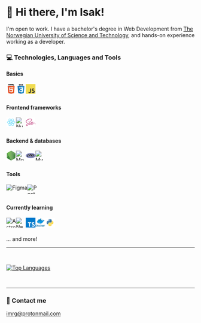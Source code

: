 # 👋 Hi there, I'm Isak!

I'm open to work. I have a bachelor's degree in Web Development from [The Norwegian University of Science and Technology](https://www.ntnu.edu), and hands-on experience working as a developer.

### 💻 Technologies, Languages and Tools

#### Basics
<div>
    <img align="left" alt="HTML5" height="26" width="26px" src="https://raw.githubusercontent.com/github/explore/80688e429a7d4ef2fca1e82350fe8e3517d3494d/topics/html/html.png" />
    <img align="left" alt="CSS3" height="26" width="26px" src="https://raw.githubusercontent.com/github/explore/80688e429a7d4ef2fca1e82350fe8e3517d3494d/topics/css/css.png" />
    <img align="left" alt="JavaScript" height="26" width="26px" src="https://raw.githubusercontent.com/github/explore/80688e429a7d4ef2fca1e82350fe8e3517d3494d/topics/javascript/javascript.png" />
</div>

<br /><br />

#### Frontend frameworks
<div>
    <img align="left" alt="React" height="26" width="26px" src="https://raw.githubusercontent.com/github/explore/80688e429a7d4ef2fca1e82350fe8e3517d3494d/topics/react/react.png" />
    <img align="left" alt="Nuxt" height="26" width="26px" src="https://avatars.githubusercontent.com/u/23360933?s=200&v=4" />
    <img align="left" alt="Sass" height="26" width="26px" src="https://raw.githubusercontent.com/github/explore/80688e429a7d4ef2fca1e82350fe8e3517d3494d/topics/sass/sass.png" />
</div>

<br /><br />

#### Backend & databases
<div>
    <img align="left" alt="Node.js" height="26" width="26px" src="https://raw.githubusercontent.com/github/explore/80688e429a7d4ef2fca1e82350fe8e3517d3494d/topics/nodejs/nodejs.png" />
    <img align="left" alt="MongoDB" height="26" width="26" src="https://avatars.githubusercontent.com/u/45120?s=200&v=4" />
    <img align="left" alt="PHP" height="26" width="26px" src="https://raw.githubusercontent.com/github/explore/ccc16358ac4530c6a69b1b80c7223cd2744dea83/topics/php/php.png" />
    <img align="left" alt="MySQL" height="26" width="26" src="https://pngimg.com/uploads/mysql/mysql_PNG23.png" />
</div>

<br /><br />

#### Tools
<div>
  <img align="left" alt="Figma" height="26" src="https://upload.wikimedia.org/wikipedia/commons/a/ad/Figma-1-logo.png" /> 
  <img align="left" alt="Postman" height="26" width="26px" src="https://avatars.githubusercontent.com/u/10251060?s=200&v=4" />
</div>

<br /><br />

#### Currently learning

<img align="left" alt="Astro" height="26" width="26px" src="https://avatars.githubusercontent.com/u/44914786?s=200&v=4" />
<img align="left" alt="Next.js" height="26" width="26px" src="https://dinhanhthi.com/img/header/nextjs.png" />
<img align="left" alt="TypeScript" height="26" width="26px" src="https://raw.githubusercontent.com/github/explore/80688e429a7d4ef2fca1e82350fe8e3517d3494d/topics/typescript/typescript.png" />
<img align="left" alt="Docker" height="26" width="26px" src="https://raw.githubusercontent.com/github/explore/80688e429a7d4ef2fca1e82350fe8e3517d3494d/topics/docker/docker.png" />
<img align="left" alt="Python" height="26" width="26px" src="https://raw.githubusercontent.com/github/explore/80688e429a7d4ef2fca1e82350fe8e3517d3494d/topics/python/python.png" />

<br /><br />

<p>... and more!</p>

---

<br />

[![Top Languages](https://github-readme-stats-beryl-psi.vercel.app/api/top-langs/?username=icanseetime&layout=compact&theme=radical&langs_count=6&exclude_repo=Transbucket_Rails)](https://github.com/icanseetime/github-readme-stats)

<br />

---

### 📧 Contact me

<imrg@protonmail.com>
